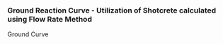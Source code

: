 ### Ground Reaction Curve - Utilization of Shotcrete calculated using Flow Rate Method

Ground Curve
